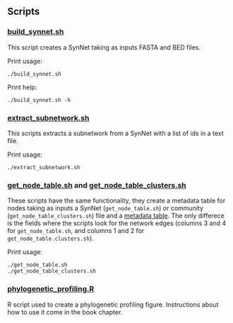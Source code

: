 ## Scripts

### [build_synnet.sh](./build_synnet.sh)

This script creates a SynNet taking as inputs FASTA and BED files.

Print usage:

    ./build_synnet.sh

Print help:

    ./build_synnet.sh -h


### [extract_subnetwork.sh](./extract_subnetwork.sh)

This scripts extracts a subnetwork from a SynNet with a list of ids in a text file.

Print usage:

    ./extract_subnetwork.sh


### [get_node_table.sh](./get_node_table.sh) and [get_node_table_clusters.sh](./get_node_table_clusters.sh)

These scripts have the same functionality, they create a metadata table for nodes taking as inputs a SynNet (`get_node_table.sh`) or community (`get_node_table_clusters.sh`) file and a [metadata table](../files/nodes_metadata.csv). The only differece is the fields where the scripts look for the network edges (columns 3 and 4 for `get_node_table.sh`, and columns 1 and 2 for `get_node_table.clusters.sh`).

Print usage:

    ./get_node_table.sh
    ./get_node_table_clusters.sh
 
 
### [phylogenetic_profiling.R](./phylogenetic_profiling.R)

R script used to create a phylogenetic profiling figure. Instructions about how to use it come in the book chapter.

